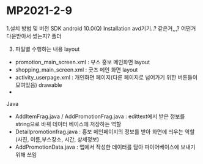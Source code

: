 # MP2021-2-9
1.설치 방법 및 버전
SDK
android 10.0(Q)
Installation
avd기기..? 같은거,,,? 어떤거 다운받아서 썼는지?
폴더

3. 파일별 수행하는 내용
layout
- promotion_main_screen.xml : 부스 홍보 메인화면 layout
- shopping_main_screen.xml : 굿즈 메인 화면 layout
- activity_userpage.xml : 개인화면 페이지(다른 페이지로 넘어가기 위한 버튼들이 모여있음)
drawable
-
Java
- AddItemFrag.java / AddPromotionFrag.java : edittext에서 받은 정보를 string으로 바꿔 데이터 베이스에 저장하는 역할
- Detailpromotionfrag.java :  홍보 메인페이지의 정보를 받아 화면에 띄우는 역할 (사진, 이름,부스장소, 시간, 상세정보)
- AddPromotionData.java : 앱에서 작성한 데이터를 담아 파이어베이스에 보내기 위해 쓰임